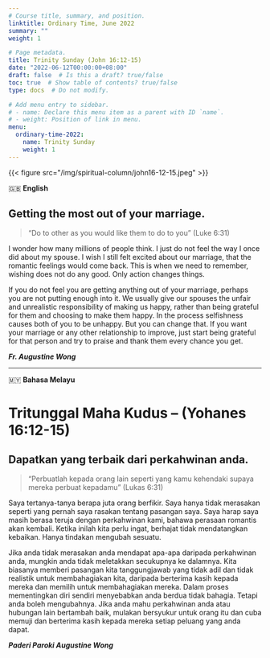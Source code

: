 ```yaml
---
# Course title, summary, and position.
linktitle: Ordinary Time, June 2022
summary: ""
weight: 1

# Page metadata.
title: Trinity Sunday (John 16:12-15)
date: "2022-06-12T00:00:00+08:00"
draft: false  # Is this a draft? true/false
toc: true  # Show table of contents? true/false
type: docs  # Do not modify.

# Add menu entry to sidebar.
# - name: Declare this menu item as a parent with ID `name`.
# - weight: Position of link in menu.
menu:
  ordinary-time-2022:
    name: Trinity Sunday
    weight: 1
---
```


{{< figure src="/img/spiritual-column/john16-12-15.jpeg" >}}

:gb: __English__
## Getting the most out of your marriage.
> “Do to other as you would like them to do to you” (Luke 6:31)

I wonder how many millions of people think. I just do not feel the way I once did about my spouse. I wish I still felt excited about our marriage, that the romantic feelings would come back. This is when we need to remember, wishing does not do any good. Only action changes things.

If you do not feel you are getting anything out of your marriage, perhaps you are not putting enough into it. We usually give our spouses the unfair and unrealistic responsibility of making us happy, rather than being grateful for them and choosing to make them happy. In the process selfishness causes both of  you to be unhappy.  But you can change that.  If you want your marriage or any other relationship to improve, just start being grateful for that person and try to praise and thank them every chance you get.


___Fr. Augustine Wong___


---

:malaysia: __Bahasa Melayu__

# Tritunggal Maha Kudus  – (Yohanes 16:12-15)

## Dapatkan yang terbaik dari perkahwinan anda.
> “Perbuatlah kepada orang lain seperti yang kamu kehendaki supaya mereka perbuat kepadamu” (Lukas 6:31)

Saya tertanya-tanya berapa juta orang berfikir. Saya hanya tidak merasakan seperti yang pernah saya rasakan tentang pasangan saya. Saya harap saya masih berasa teruja dengan perkahwinan kami, bahawa perasaan romantis akan kembali. Ketika inilah kita perlu ingat, berhajat tidak mendatangkan kebaikan. Hanya tindakan mengubah sesuatu.

Jika anda tidak merasakan anda mendapat apa-apa daripada perkahwinan anda, mungkin anda tidak meletakkan secukupnya ke dalamnya. Kita biasanya memberi pasangan kita tanggungjawab yang tidak adil dan tidak realistik untuk membahagiakan kita, daripada berterima kasih kepada mereka dan memilih untuk membahagiakan mereka. Dalam proses mementingkan diri sendiri menyebabkan anda berdua tidak bahagia. Tetapi anda boleh mengubahnya. Jika anda mahu perkahwinan anda atau hubungan lain bertambah baik, mulakan bersyukur untuk orang itu dan cuba memuji dan berterima kasih kepada mereka setiap peluang yang anda dapat.

___Paderi Paroki  Augustine Wong___
